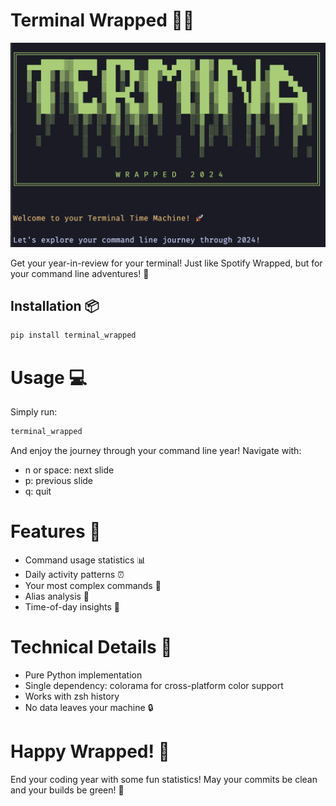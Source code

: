 # Terminal Wrapped 🎄✨
<img src="wrapped.png" alt="Alt text" width="800"/>

Get your year-in-review for your terminal! Just like Spotify Wrapped, but for your command line adventures! 🚀

## Installation 📦
```bash
pip install terminal_wrapped
```

# Usage 💻
Simply run:
```bash
terminal_wrapped
```

And enjoy the journey through your command line year! Navigate with:

- n or space: next slide
- p: previous slide
- q: quit

# Features 🌟
- Command usage statistics 📊
- Daily activity patterns ⏰
- Your most complex commands 🎸
- Alias analysis 🎹
- Time-of-day insights 🌅

# Technical Details 🔧
- Pure Python implementation
- Single dependency: colorama for cross-platform color support
- Works with zsh history
- No data leaves your machine 🔒

# Happy Wrapped! 🎅
End your coding year with some fun statistics!
May your commits be clean and your builds be green! 🎄
